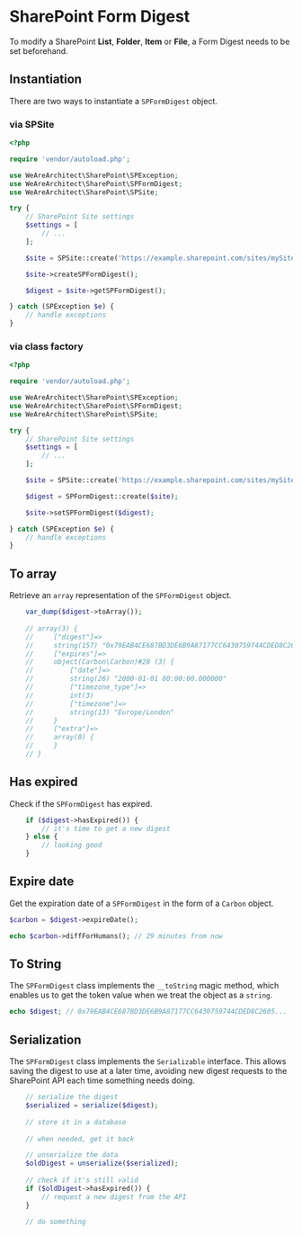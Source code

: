 # SharePoint Form Digest
To modify a SharePoint **List**, **Folder**, **Item** or **File**, a Form Digest needs to be set beforehand.

## Instantiation
There are two ways to instantiate a `SPFormDigest` object.

### via SPSite
```php
<?php

require 'vendor/autoload.php';

use WeAreArchitect\SharePoint\SPException;
use WeAreArchitect\SharePoint\SPFormDigest;
use WeAreArchitect\SharePoint\SPSite;

try {
    // SharePoint Site settings
    $settings = [
        // ...
    ];

    $site = SPSite::create('https://example.sharepoint.com/sites/mySite/', $settings);

    $site->createSPFormDigest();

    $digest = $site->getSPFormDigest();

} catch (SPException $e) {
    // handle exceptions
}
```

### via class factory
```php
<?php

require 'vendor/autoload.php';

use WeAreArchitect\SharePoint\SPException;
use WeAreArchitect\SharePoint\SPFormDigest;
use WeAreArchitect\SharePoint\SPSite;

try {
    // SharePoint Site settings
    $settings = [
        // ...
    ];

    $site = SPSite::create('https://example.sharepoint.com/sites/mySite/', $settings);

    $digest = SPFormDigest::create($site);

    $site->setSPFormDigest($digest);

} catch (SPException $e) {
    // handle exceptions
}
```

## To array
Retrieve an `array` representation of the `SPFormDigest` object.

```php
    var_dump($digest->toArray());
    
    // array(3) {
    //     ["digest"]=>
    //     string(157) "0x79EAB4CE687BD3DE6B9A87177CC6430759744CDED8C2605..."
    //     ["expires"]=>
    //     object(Carbon\Carbon)#28 (3) {
    //         ["date"]=>
    //         string(26) "2000-01-01 00:00:00.000000"
    //         ["timezone_type"]=>
    //         int(3)
    //         ["timezone"]=>
    //         string(13) "Europe/London"
    //     }
    //     ["extra"]=>
    //     array(0) {
    //     }
    // }
```

## Has expired
Check if the `SPFormDigest` has expired.

```php
    if ($digest->hasExpired()) {
        // it's time to get a new digest
    } else {
        // looking good
    }
```

## Expire date
Get the expiration date of a `SPFormDigest` in the form of a `Carbon` object.

```php
$carbon = $digest->expireDate();

echo $carbon->diffForHumans(); // 29 minutes from now
```

## To String
The `SPFormDigest` class implements the `__toString` magic method, which enables us to get the token value when we treat the object as a `string`. 

```php
echo $digest; // 0x79EAB4CE687BD3DE6B9A87177CC6430759744CDED8C2605...
```

## Serialization
The `SPFormDigest` class implements the `Serializable` interface.
This allows saving the digest to use at a later time, avoiding new digest requests to the SharePoint API each time something needs doing.

```php
    // serialize the digest
    $serialized = serialize($digest);
    
    // store it in a database
    
    // when needed, get it back

    // unserialize the data
    $oldDigest = unserialize($serialized);
    
    // check if it's still valid
    if ($oldDigest->hasExpired()) {
        // request a new digest from the API
    }

    // do something
```
